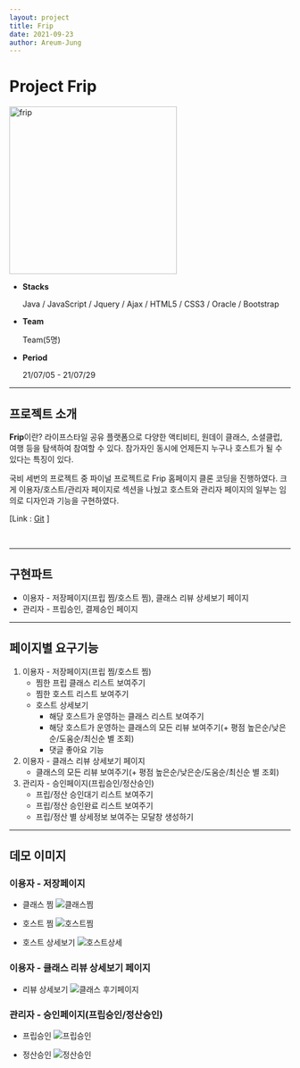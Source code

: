 ```yaml
---
layout: project
title: Frip
date: 2021-09-23
author: Areum-Jung
---
```


# **Project Frip**

<img width="300" alt="frip" src="https://user-images.githubusercontent.com/78872071/134526592-3dad5f29-7828-4439-a263-cb93edcd0c1c.PNG">

* **Stacks**

  Java / JavaScript / Jquery / Ajax / HTML5 / CSS3 / Oracle / Bootstrap

* **Team**
  
  Team(5명)

* **Period**

  21/07/05 - 21/07/29

---

## **프로젝트 소개**
**Frip**이란? 라이프스타일 공유 플랫폼으로 다양한 액티비티, 원데이 클래스, 소셜클럽, 여행 등을 탐색하여 참여할 수 있다. 참가자인 동시에 언제든지 누구나 호스트가 될 수 있다는 특징이 있다.

국비 세번의 프로젝트 중 파이널 프로젝트로 Frip 홈페이지 클론 코딩을 진행하였다. 크게 이용자/호스트/관리자 페이지로 섹션을 나눴고 호스트와 관리자 페이지의 일부는 임의로 디자인과 기능을 구현하였다.

 [Link : [Git](https://www.github.com/areumyy/SpringProject, "frip link") ]

<br>

---
## **구현파트**
* 이용자 - 저장페이지(프립 찜/호스트 찜), 클래스 리뷰 상세보기 페이지
* 관리자 - 프립승인, 결제승인 페이지

---
## **페이지별 요구기능**
1. 이용자 - 저장페이지(프립 찜/호스트 찜)
   - 찜한 프립 클래스 리스트 보여주기
   - 찜한 호스트 리스트 보여주기
   - 호스트 상세보기
      - 해당 호스트가 운영하는 클래스 리스트 보여주기
      - 해당 호스트가 운영하는 클래스의 모든 리뷰 보여주기(+ 평점 높은순/낮은순/도움순/최신순 별 조회)
      - 댓글 좋아요 기능
2. 이용자 - 클래스 리뷰 상세보기 페이지
    - 클래스의 모든 리뷰 보여주기(+ 평점 높은순/낮은순/도움순/최신순 별 조회)
3. 관리자 - 승인페이지(프립승인/정산승인)
    - 프립/정산 승인대기 리스트 보여주기
    - 프립/정산 승인완료 리스트 보여주기
    - 프립/정산 별 상세정보 보여주는 모달창 생성하기

---
## **데모 이미지**
### 이용자 - 저장페이지
- 클래스 찜
![클래스찜](https://user-images.githubusercontent.com/78872071/134543678-6c3c3df6-02f1-4aec-8e36-da6db9113613.png)

- 호스트 찜
![호스트찜](https://user-images.githubusercontent.com/78872071/134543850-98192fe3-ece3-4de7-993a-44684ae91b6d.png)

- 호스트 상세보기
![호스트상세](https://user-images.githubusercontent.com/78872071/134544077-080c4570-35fd-40c6-861c-d6ed6e24311a.png)


### 이용자 - 클래스 리뷰 상세보기 페이지
  * 리뷰 상세보기
![클래스 후기페이지](https://user-images.githubusercontent.com/78872071/134544702-9fabf1f6-a8f7-446c-9072-173971a10c0c.png)


### 관리자 - 승인페이지(프립승인/정산승인)
* 프립승인
![프립승인](https://user-images.githubusercontent.com/78872071/134544979-6fa6b47b-8f2d-4e1d-8f56-429cce821e5c.png)

* 정산승인
 ![정산승인](https://user-images.githubusercontent.com/78872071/134545023-d1d3f801-1228-441e-9ac4-6bea04082bb5.png)


